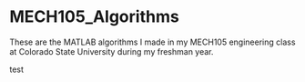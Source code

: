 # MECH105_Algorithms
These are the MATLAB algorithms I made in my MECH105 engineering class at Colorado State University during my freshman year.


test

